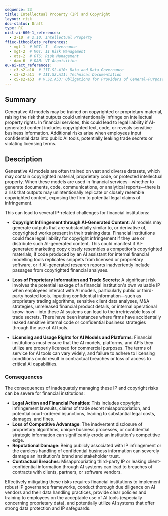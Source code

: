 ```yaml
---
sequence: 23
title: Intellectual Property (IP) and Copyright
layout: risk
doc-status: Draft
type: RC
nist-ai-600-1_references:
  - 2-10  # 2.10. Intellectual Property
ffiec-itbooklets_references:
  - mgt-1  # MGT: I   Governance
  - mgt-2  # MGT: II Risk Management
  - ots-2  # OTS: Risk Management
  - dam-6  # DAM: VI Acquisition
eu-ai-act_references:
  - c3-s2-a10  # III.S2.A10: Data and Data Governance
  - c3-s2-a11  # III.S2.A11: Technical Documentation
  - c5-s2-a53  # V.S2.A53: Obligations for Providers of General-Purpose AI Models
---
```


## Summary

Generative AI models may be trained on copyrighted or proprietary material, raising the risk that outputs could unintentionally infringe on intellectual property rights. In financial services, this could lead to legal liability if AI-generated content includes copyrighted text, code, or reveals sensitive business information. Additional risks arise when employees input confidential data into public AI tools, potentially leaking trade secrets or violating licensing terms.

## Description

Generative AI models are often trained on vast and diverse datasets, which may contain copyrighted material, proprietary code, or protected intellectual property. When these models are used in financial services—whether to generate documents, code, communications, or analytical reports—there is a risk that outputs may unintentionally replicate or closely resemble copyrighted content, exposing the firm to potential legal claims of infringement.

This can lead to several IP-related challenges for financial institutions:

* **Copyright Infringement through AI-Generated Content**: AI models may generate outputs that are substantially similar to, or derivative of, copyrighted works present in their training data. Financial institutions could face legal liability for copyright infringement if they use or distribute such AI-generated content. This could manifest if AI-generated marketing copy closely resembles a competitor's copyrighted materials, if code produced by an AI assistant for internal financial modelling tools replicates snippets from licensed or proprietary software, or if AI-generated research reports inadvertently include passages from copyrighted financial analyses.

* **Loss of Proprietary Information and Trade Secrets**: A significant risk involves the potential leakage of a financial institution's own valuable IP when employees interact with AI models, particularly public or third-party hosted tools. Inputting confidential information—such as proprietary trading algorithms, sensitive client data analyses, M&A strategies, unreleased financial product details, or internal operational know-how—into these AI systems can lead to the irretrievable loss of trade secrets. There have been instances where firms have accidentally leaked sensitive internal code or confidential business strategies through the use of AI tools.

* **Licensing and Usage Rights for AI Models and Platforms**: Financial institutions must ensure that the AI models, platforms, and APIs they utilize are properly licensed for commercial purposes. The terms of service for AI tools can vary widely, and failure to adhere to licensing conditions could result in contractual breaches or loss of access to critical AI capabilities.

### Consequences

The consequences of inadequately managing these IP and copyright risks can be severe for financial institutions:

* **Legal Action and Financial Penalties**: This includes copyright infringement lawsuits, claims of trade secret misappropriation, and potential court-ordered injunctions, leading to substantial legal costs, damages, and fines.
* **Loss of Competitive Advantage**: The inadvertent disclosure of proprietary algorithms, unique business processes, or confidential strategic information can significantly erode an institution's competitive edge.
* **Reputational Damage**: Being publicly associated with IP infringement or the careless handling of confidential business information can severely damage an institution's brand and stakeholder trust.
* **Contractual Breaches**: Misappropriating third-party IP or leaking client-confidential information through AI systems can lead to breaches of contracts with clients, partners, or software vendors.

Effectively mitigating these risks requires financial institutions to implement robust IP governance frameworks, conduct thorough due diligence on AI vendors and their data handling practices, provide clear policies and training to employees on the acceptable use of AI tools (especially concerning proprietary data), and potentially utilize AI systems that offer strong data protection and IP safeguards.



